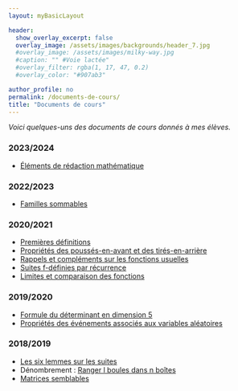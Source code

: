 ```yaml
---
layout: myBasicLayout

header:
  show_overlay_excerpt: false
  overlay_image: /assets/images/backgrounds/header_7.jpg
  #overlay_image: /assets/images/milky-way.jpg
  #caption: "" #Voie lactée"
  #overlay_filter: rgba(1, 17, 47, 0.2)
  #overlay_color: "#907ab3"

author_profile: no
permalink: /documents-de-cours/
title: "Documents de cours"
---
```


*Voici quelques-uns des documents de cours donnés à mes élèves.*

### 2023/2024
- [Éléments de rédaction mathématique](regles_de_redaction_mathematique_v2.pdf)


### 2022/2023
- [Familles sommables](cours_CB_familles_sommables.pdf)


### 2020/2021
- [Premières définitions](premieres_definitions.pdf)
- [Propriétés des poussés-en-avant et des tirés-en-arrière](proprietes_des_pousses_et_des_tires.pdf)
- [Rappels et compléments sur les fonctions usuelles](rappels_et_complements_fonctions.pdf)
- [Suites f-définies par récurrence](PCSI_2020_21_suites_f_recurrentes.pdf)
- [Limites et comparaison des fonctions](PCSI_2020_21_limites_et_comparaisons.pdf)


### 2019/2020
- [Formule du déterminant en dimension 5](2019_20_PCSI_determinant_en_dimension_5.pdf)
- [Propriétés des événements associés aux variables aléatoires](proprietes_des_evenements_associes_aux_VA.pdf)


### 2018/2019
- [Les six lemmes sur les suites](2018_19_les_six_lemmes.pdf)
- Dénombrement : [Ranger l boules dans n boîtes](boules_indiscernables.pdf)
- [Matrices semblables](2018_2019_matrices_semblables.pdf)